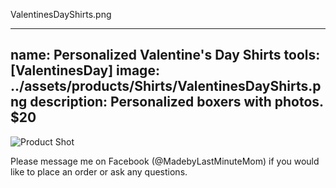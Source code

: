 ValentinesDayShirts.png

---
name: Personalized Valentine's Day Shirts
tools: [ValentinesDay]
image: ../assets/products/Shirts/ValentinesDayShirts.png
description: Personalized boxers with photos. $20
---
![Product Shot](../assets/products/Shirtso/ValentinesDayShirts.png "Valentine's Day Shirts")

Please message me on Facebook (@MadebyLastMinuteMom) if you would like to place an order or ask any questions.
